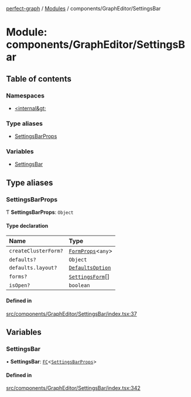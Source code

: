 [perfect-graph](../README.md) / [Modules](../modules.md) / components/GraphEditor/SettingsBar

# Module: components/GraphEditor/SettingsBar

## Table of contents

### Namespaces

- [&lt;internal\&gt;](components_GraphEditor_SettingsBar._internal_.md)

### Type aliases

- [SettingsBarProps](components_GraphEditor_SettingsBar.md#settingsbarprops)

### Variables

- [SettingsBar](components_GraphEditor_SettingsBar.md#settingsbar)

## Type aliases

### SettingsBarProps

Ƭ **SettingsBarProps**: `Object`

#### Type declaration

| Name | Type |
| :------ | :------ |
| `createClusterForm?` | [`FormProps`](../interfaces/components_GraphEditor_ModalComponent._internal_.FormProps.md)<`any`\> |
| `defaults?` | `Object` |
| `defaults.layout?` | [`DefaultsOption`](components_GraphEditor_SettingsBar._internal_.md#defaultsoption) |
| `forms?` | [`SettingsForm`](components_GraphEditor_SettingsBar._internal_.md#settingsform)[] |
| `isOpen?` | `boolean` |

#### Defined in

[src/components/GraphEditor/SettingsBar/index.tsx:37](https://github.com/MaastrichtU-IDS/perfect-graph/blob/27ebaf3/src/components/GraphEditor/SettingsBar/index.tsx#L37)

## Variables

### SettingsBar

• **SettingsBar**: [`FC`](components_ClusterNodeContainer._internal_.md#fc)<[`SettingsBarProps`](components_GraphEditor_SettingsBar.md#settingsbarprops)\>

#### Defined in

[src/components/GraphEditor/SettingsBar/index.tsx:342](https://github.com/MaastrichtU-IDS/perfect-graph/blob/27ebaf3/src/components/GraphEditor/SettingsBar/index.tsx#L342)

